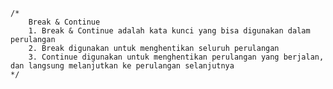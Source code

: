 	/*
		Break & Continue
		1. Break & Continue adalah kata kunci yang bisa digunakan dalam perulangan
		2. Break digunakan untuk menghentikan seluruh perulangan
		3. Continue digunakan untuk menghentikan perulangan yang berjalan, dan langsung melanjutkan ke perulangan selanjutnya
	*/